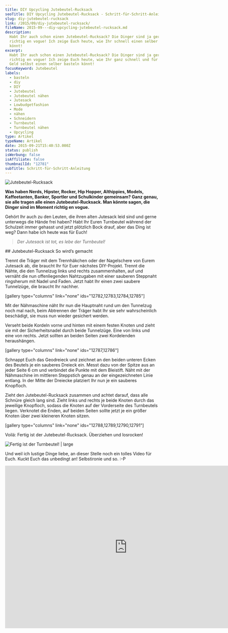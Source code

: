 ```yaml
---
title: DIY Upcycling Jutebeutel-Rucksack
seoTitle: DIY Upcycling Jutebeutel-Rucksack - Schritt-für-Schritt-Anleitung
slug: diy-jutebeutel-rucksack
link: /2015/09/diy-jutebeutel-rucksack/
fileName: 2015-09---diy-upcycling-jutebeutel-rucksack.md
description:
  Habt Ihr auch schon einen Jutebeutel-Rucksack? Die Dinger sind ja gerade
  richtig en vogue! Ich zeige Euch heute, wie Ihr schnell einen selber basteln
  könnt!
excerpt:
  Habt Ihr auch schon einen Jutebeutel-Rucksack? Die Dinger sind ja gerade
  richtig en vogue! Ich zeige Euch heute, wie Ihr ganz schnell und für kleines
  Geld selbst einen selber basteln könnt!
focusKeyword: Jutebeutel
labels:
  - basteln
  - diy
  - DIY
  - Jutebeutel
  - Jutebeutel nähen
  - Jutesack
  - Lowbudgetfashion
  - Mode
  - nähen
  - Schneidern
  - Turnbeutel
  - Turnbeutel nähen
  - Upcycling
type: Artikel
typeName: Artikel
date: 2015-09-21T15:40:53.000Z
status: publish
isWerbung: false
isAffiliate: false
thumbnailId: "12781"
subTitle: Schritt-für-Schritt-Anleitung
---
```


![Jutebeutel-Rucksack](http://cardamonchai.com/wp-content/uploads/2015/09/DIY-Turnbeutel-640x427.jpg "Da war es noch ein Jutesack")

<strong>Was haben Nerds, Hipster, Rocker, Hip Hopper, Althippies, Models,
Kaffeetanten, Banker, Sportler und Schulkinder gemeinsam? Ganz genau, sie alle
tragen alle einen Jutebeutel-Rucksack. Man könnte sagen, die Dinger sind im
Moment richtig en vogue.</strong>

Gehört Ihr auch zu den Leuten, die ihren alten Jutesack leid sind und gerne
unterwegs die Hände frei haben? Habt Ihr Euren Turnbeutel während der Schulzeit
immer gehasst und jetzt plötzlich Bock drauf, aber das Ding ist weg? Dann habe
ich heute was für Euch!

<blockquote><em>Der Jutesack ist tot, es lebe der Turnbeutel!</em></blockquote>## Jutebeutel-Rucksack So wird’s gemacht

Trennt die Träger mit dem Trennhäkchen oder der Nagelschere von Eurem Jutesack
ab, die braucht Ihr für Euer nächstes DIY-Projekt. Trennt die Nähte, die den
Tunnelzug links und rechts zusammenhalten, auf und vernäht die nun
offenliegenden Nahtzugaben mit einer sauberen Steppnaht ringsherum mit Nadel und
Faden. Jetzt habt Ihr einen zwei saubere Tunnelzüge, die braucht Ihr nachher.

[gallery type="columns" link="none" ids="12782,12783,12784,12785"]

Mit der Nähmaschine näht Ihr nun die Hauptnaht rund um den Tunnelzug noch mal
nach, beim Abtrennen der Träger habt Ihr sie sehr wahrscheinlich beschädigt, sie
muss nun wieder gesichert werden.

Verseht beide Kordeln vorne und hinten mit einem festen Knoten und zieht sie mit
der Sicherheitsnadel durch beide Tunnelzüge. Eine von links und eine von rechts.
Jetzt sollten an beiden Seiten zwei Kordelenden heraushängen.

[gallery type="columns" link="none" ids="12787,12786"]

Schnappt Euch das Geodreieck und zeichnet an den beiden unteren Ecken des
Beutels je ein sauberes Dreieck ein. Messt dazu von der Spitze aus an jeder
Seite 6 cm und verbindet die Punkte mit dem Bleistift. Näht mit der Nähmaschine
im mittleren Steppstich genau an der eingezeichneten Linie entlang. In der Mitte
der Dreiecke platziert Ihr nun je ein sauberes Knopfloch.

Zieht den Jutebeutel-Rucksack zusammen und achtet darauf, dass alle Schnüre
gleich lang sind. Zieht links und rechts je beide Knoten durch das jeweilige
Knopfloch, sodass die Knoten auf der Vorderseite des Turnbeutels liegen.
Verknotet die Enden, auf beiden Seiten sollte jetzt je ein größer Knoten über
zwei kleineren Knoten sitzen.

[gallery type="columns" link="none" ids="12788,12789,12790,12791"]

Voilá: Fertig ist der Jutebeutel-Rucksack. Überziehen und losrocken!

![Fertig ist der Turnbeutel! | large](http://cardamonchai.com/wp-content/uploads/2015/09/DIY-Turnbeutel-21-800x533.jpg)

Und weil ich lustige Dinge liebe, an dieser Stelle noch ein tolles Video für
Euch. Kuckt Euch das unbedingt an! Selbstironie und so. :-P

<iframe src="https://player.vimeo.com/video/132550202" width="800" height="533" frameborder="0" allowfullscreen="allowfullscreen"></iframe>
